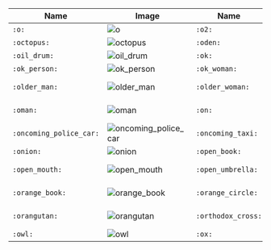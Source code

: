 | Name | Image | Name | Image | Name | Image | Name | Image |
| --- | --- | --- | --- | --- | --- | --- | --- |
| `:o:` | ![o](https://github.githubassets.com/images/icons/emoji/unicode/2b55.png?v8) | `:o2:` | ![o2](https://github.githubassets.com/images/icons/emoji/unicode/1f17e.png?v8) | `:ocean:` | ![ocean](https://github.githubassets.com/images/icons/emoji/unicode/1f30a.png?v8) | `:octocat:` | ![octocat](https://github.githubassets.com/images/icons/emoji/octocat.png?v8) |
| `:octopus:` | ![octopus](https://github.githubassets.com/images/icons/emoji/unicode/1f419.png?v8) | `:oden:` | ![oden](https://github.githubassets.com/images/icons/emoji/unicode/1f362.png?v8) | `:office:` | ![office](https://github.githubassets.com/images/icons/emoji/unicode/1f3e2.png?v8) | `:office_worker:` | ![office_worker](https://github.githubassets.com/images/icons/emoji/unicode/1f9d1-1f4bc.png?v8) |
| `:oil_drum:` | ![oil_drum](https://github.githubassets.com/images/icons/emoji/unicode/1f6e2.png?v8) | `:ok:` | ![ok](https://github.githubassets.com/images/icons/emoji/unicode/1f197.png?v8) | `:ok_hand:` | ![ok_hand](https://github.githubassets.com/images/icons/emoji/unicode/1f44c.png?v8) | `:ok_man:` | ![ok_man](https://github.githubassets.com/images/icons/emoji/unicode/1f646-2642.png?v8) |
| `:ok_person:` | ![ok_person](https://github.githubassets.com/images/icons/emoji/unicode/1f646.png?v8) | `:ok_woman:` | ![ok_woman](https://github.githubassets.com/images/icons/emoji/unicode/1f646-2640.png?v8) | `:old_key:` | ![old_key](https://github.githubassets.com/images/icons/emoji/unicode/1f5dd.png?v8) | `:older_adult:` | ![older_adult](https://github.githubassets.com/images/icons/emoji/unicode/1f9d3.png?v8) |
| `:older_man:` | ![older_man](https://github.githubassets.com/images/icons/emoji/unicode/1f474.png?v8) | `:older_woman:` | ![older_woman](https://github.githubassets.com/images/icons/emoji/unicode/1f475.png?v8) | `:olive:` | ![olive](https://github.githubassets.com/images/icons/emoji/unicode/1fad2.png?v8) | `:om:` | ![om](https://github.githubassets.com/images/icons/emoji/unicode/1f549.png?v8) |
| `:oman:` | ![oman](https://github.githubassets.com/images/icons/emoji/unicode/1f1f4-1f1f2.png?v8) | `:on:` | ![on](https://github.githubassets.com/images/icons/emoji/unicode/1f51b.png?v8) | `:oncoming_automobile:` | ![oncoming_automobile](https://github.githubassets.com/images/icons/emoji/unicode/1f698.png?v8) | `:oncoming_bus:` | ![oncoming_bus](https://github.githubassets.com/images/icons/emoji/unicode/1f68d.png?v8) |
| `:oncoming_police_car:` | ![oncoming_police_car](https://github.githubassets.com/images/icons/emoji/unicode/1f694.png?v8) | `:oncoming_taxi:` | ![oncoming_taxi](https://github.githubassets.com/images/icons/emoji/unicode/1f696.png?v8) | `:one:` | ![one](https://github.githubassets.com/images/icons/emoji/unicode/0031-20e3.png?v8) | `:one_piece_swimsuit:` | ![one_piece_swimsuit](https://github.githubassets.com/images/icons/emoji/unicode/1fa71.png?v8) |
| `:onion:` | ![onion](https://github.githubassets.com/images/icons/emoji/unicode/1f9c5.png?v8) | `:open_book:` | ![open_book](https://github.githubassets.com/images/icons/emoji/unicode/1f4d6.png?v8) | `:open_file_folder:` | ![open_file_folder](https://github.githubassets.com/images/icons/emoji/unicode/1f4c2.png?v8) | `:open_hands:` | ![open_hands](https://github.githubassets.com/images/icons/emoji/unicode/1f450.png?v8) |
| `:open_mouth:` | ![open_mouth](https://github.githubassets.com/images/icons/emoji/unicode/1f62e.png?v8) | `:open_umbrella:` | ![open_umbrella](https://github.githubassets.com/images/icons/emoji/unicode/2602.png?v8) | `:ophiuchus:` | ![ophiuchus](https://github.githubassets.com/images/icons/emoji/unicode/26ce.png?v8) | `:orange:` | ![orange](https://github.githubassets.com/images/icons/emoji/unicode/1f34a.png?v8) |
| `:orange_book:` | ![orange_book](https://github.githubassets.com/images/icons/emoji/unicode/1f4d9.png?v8) | `:orange_circle:` | ![orange_circle](https://github.githubassets.com/images/icons/emoji/unicode/1f7e0.png?v8) | `:orange_heart:` | ![orange_heart](https://github.githubassets.com/images/icons/emoji/unicode/1f9e1.png?v8) | `:orange_square:` | ![orange_square](https://github.githubassets.com/images/icons/emoji/unicode/1f7e7.png?v8) |
| `:orangutan:` | ![orangutan](https://github.githubassets.com/images/icons/emoji/unicode/1f9a7.png?v8) | `:orthodox_cross:` | ![orthodox_cross](https://github.githubassets.com/images/icons/emoji/unicode/2626.png?v8) | `:otter:` | ![otter](https://github.githubassets.com/images/icons/emoji/unicode/1f9a6.png?v8) | `:outbox_tray:` | ![outbox_tray](https://github.githubassets.com/images/icons/emoji/unicode/1f4e4.png?v8) |
| `:owl:` | ![owl](https://github.githubassets.com/images/icons/emoji/unicode/1f989.png?v8) | `:ox:` | ![ox](https://github.githubassets.com/images/icons/emoji/unicode/1f402.png?v8) | `:oyster:` | ![oyster](https://github.githubassets.com/images/icons/emoji/unicode/1f9aa.png?v8) |  |  |
